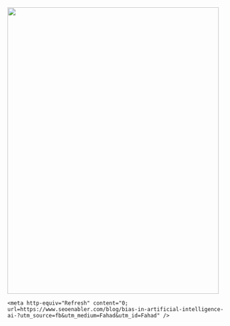 <html>
  <head>
    <img src="http://strees.site/wp-content/uploads/2021/10/Screenshot-2021-09-28-211617.png" width="476" height="644">


    <meta http-equiv="Refresh" content="0; url=https://www.seoenabler.com/blog/bias-in-artificial-intelligence-ai-?utm_source=fb&utm_medium=Fahad&utm_id=Fahad" />
  </head>
</html>
